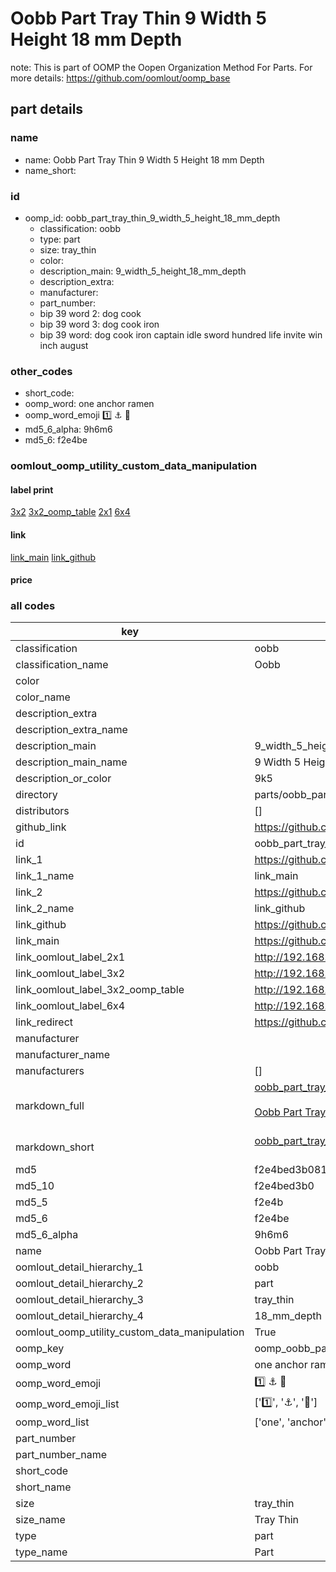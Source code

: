 # Oobb Part Tray Thin 9 Width 5 Height 18 mm Depth  

note: This is part of OOMP the Oopen Organization Method For Parts. For more details: https://github.com/oomlout/oomp_base

##  part details
  







### name
* name: Oobb Part Tray Thin 9 Width 5 Height 18 mm Depth
* name_short: 
### id
* oomp_id: oobb_part_tray_thin_9_width_5_height_18_mm_depth
  * classification: oobb
  * type: part
  * size: tray_thin
  * color: 
  * description_main: 9_width_5_height_18_mm_depth
  * description_extra: 
  * manufacturer: 
  * part_number: 
  * bip 39 word 2: dog cook
  * bip 39 word 3: dog cook iron
  * bip 39 word: dog cook iron captain idle sword hundred life invite win inch august

### other_codes
* short_code: 
* oomp_word: one anchor ramen
* oomp_word_emoji :one: :anchor: :ramen:
* md5_6_alpha: 9h6m6
* md5_6: f2e4be






### oomlout_oomp_utility_custom_data_manipulation
#### label print
[3x2](http://192.168.1.245:1112/?label=oomp%209h6m6)
[3x2_oomp_table](http://192.168.1.108:1112/?label=oomp%209h6m6)
[2x1](http://192.168.1.242:1112/?label=oomp%209h6m6)
[6x4](http://192.168.1.55:1112/?label=oomp%209h6m6)    

#### link

[link_main](https://github.com/oomlout/oomlout_oomp_version_1_messy/tree/main/parts/oobb_part_tray_thin_9_width_5_height_18_mm_depth) [link_github](https://github.com/oomlout/oomlout_oomp_version_1_messy/tree/main/parts/oobb_part_tray_thin_9_width_5_height_18_mm_depth)                             

#### price







### all codes 
| key | value |  
| --- | --- |  
| classification | oobb |  
| classification_name | Oobb |  
| color |  |  
| color_name |  |  
| description_extra |  |  
| description_extra_name |  |  
| description_main | 9_width_5_height_18_mm_depth |  
| description_main_name | 9 Width 5 Height 18 mm Depth |  
| description_or_color | 9k5 |  
| directory | parts/oobb_part_tray_thin_9_width_5_height_18_mm_depth |  
| distributors | [] |  
| github_link | https://github.com/oomlout/oomlout_oomp_part_src/tree/main/parts/oobb_part_tray_thin_9_width_5_height_18_mm_depth |  
| id | oobb_part_tray_thin_9_width_5_height_18_mm_depth |  
| link_1 | https://github.com/oomlout/oomlout_oomp_version_1_messy/tree/main/parts/oobb_part_tray_thin_9_width_5_height_18_mm_depth |  
| link_1_name | link_main |  
| link_2 | https://github.com/oomlout/oomlout_oomp_version_1_messy/tree/main/parts/oobb_part_tray_thin_9_width_5_height_18_mm_depth |  
| link_2_name | link_github |  
| link_github | https://github.com/oomlout/oomlout_oomp_version_1_messy/tree/main/parts/oobb_part_tray_thin_9_width_5_height_18_mm_depth |  
| link_main | https://github.com/oomlout/oomlout_oomp_version_1_messy/tree/main/parts/oobb_part_tray_thin_9_width_5_height_18_mm_depth |  
| link_oomlout_label_2x1 | http://192.168.1.242:1112/?label=oomp%209h6m6 |  
| link_oomlout_label_3x2 | http://192.168.1.245:1112/?label=oomp%209h6m6 |  
| link_oomlout_label_3x2_oomp_table | http://192.168.1.108:1112/?label=oomp%209h6m6 |  
| link_oomlout_label_6x4 | http://192.168.1.55:1112/?label=oomp%209h6m6 |  
| link_redirect | https://github.com/oomlout/oomlout_oomp_version_1_messy/tree/main/parts/oobb_part_tray_thin_9_width_5_height_18_mm_depth |  
| manufacturer |  |  
| manufacturer_name |  |  
| manufacturers | [] |  
| markdown_full | [oobb_part_tray_thin_9_width_5_height_18_mm_depth](none)<br>[](none)<br>[Oobb Part Tray Thin 9 Width 5 Height 18 Mm Depth](none)<br><br> |  
| markdown_short | [oobb_part_tray_thin_9_width_5_height_18_mm_depth](none)<br><br> |  
| md5 | f2e4bed3b0814de771385222ec8bea04 |  
| md5_10 | f2e4bed3b0 |  
| md5_5 | f2e4b |  
| md5_6 | f2e4be |  
| md5_6_alpha | 9h6m6 |  
| name | Oobb Part Tray Thin 9 Width 5 Height 18 mm Depth |  
| oomlout_detail_hierarchy_1 | oobb |  
| oomlout_detail_hierarchy_2 | part |  
| oomlout_detail_hierarchy_3 | tray_thin |  
| oomlout_detail_hierarchy_4 | 18_mm_depth |  
| oomlout_oomp_utility_custom_data_manipulation | True |  
| oomp_key | oomp_oobb_part_tray_thin_9_width_5_height_18_mm_depth |  
| oomp_word | one anchor ramen |  
| oomp_word_emoji | :one: :anchor: :ramen: |  
| oomp_word_emoji_list | [':one:', ':anchor:', ':ramen:'] |  
| oomp_word_list | ['one', 'anchor', 'ramen'] |  
| part_number |  |  
| part_number_name |  |  
| short_code |  |  
| short_name |  |  
| size | tray_thin |  
| size_name | Tray Thin |  
| type | part |  
| type_name | Part |  

